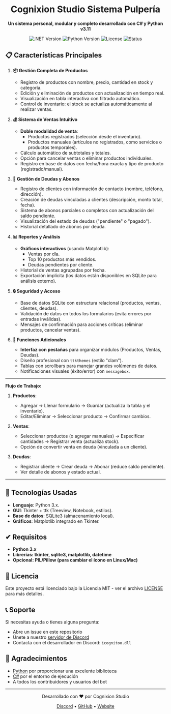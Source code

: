 <div align="center">
  <h1>Cognixion Studio Sistema Pulpería</h1>
  <p>
    <b>Un sistema personal, modular y completo desarrollado con C# y Python v3.11</b>
  </p>
  <p>
    <img src="https://img.shields.io/badge/.NET-8.0-blueviolet?logo=.net&logoColor=white" alt=".NET Version">
    <img src="https://img.shields.io/badge/Python-3.11-blue?logo=python&logoColor=white" alt="Python Version">
    <img src="https://img.shields.io/badge/license-MIT-green.svg" alt="License">
    <img src="https://img.shields.io/badge/status-active-success.svg" alt="Status">
  </p>
</div>

## 📋 Características Principales

1. **📦 Gestión Completa de Productos**  
   - Registro de productos con nombre, precio, cantidad en stock y categoría.  
   - Edición y eliminación de productos con actualización en tiempo real.  
   - Visualización en tabla interactiva con filtrado automático.  
   - Control de inventario: el stock se actualiza automáticamente al realizar ventas.

2. **💰 Sistema de Ventas Intuitivo**  
   - **Doble modalidad de venta**:  
     - Productos registrados (selección desde el inventario).  
     - Productos manuales (artículos no registrados, como servicios o productos temporales).  
   - Cálculo automático de subtotales y totales.  
   - Opción para cancelar ventas o eliminar productos individuales.  
   - Registro en base de datos con fecha/hora exacta y tipo de producto (registrado/manual).

3. **📝 Gestión de Deudas y Abonos**  
   - Registro de clientes con información de contacto (nombre, teléfono, dirección).  
   - Creación de deudas vinculadas a clientes (descripción, monto total, fecha).  
   - Sistema de abonos parciales o completos con actualización del saldo pendiente.  
   - Visualización del estado de deudas ("pendiente" o "pagado").  
   - Historial detallado de abonos por deuda.

4. **📊 Reportes y Análisis**  
   - **Gráficos interactivos** (usando Matplotlib):  
     - Ventas por día.  
     - Top 10 productos más vendidos.  
     - Deudas pendientes por cliente.  
   - Historial de ventas agrupadas por fecha.  
   - Exportación implícita (los datos están disponibles en SQLite para análisis externo).

5. **🔒 Seguridad y Acceso**  
   - Base de datos SQLite con estructura relacional (productos, ventas, clientes, deudas).  
   - Validación de datos en todos los formularios (evita errores por entradas inválidas).  
   - Mensajes de confirmación para acciones críticas (eliminar productos, cancelar ventas).

6. **🔄 Funciones Adicionales**  
   - **Interfaz con pestañas** para organizar módulos (Productos, Ventas, Deudas).  
   - Diseño profesional con `ttkthemes` (estilo "clam").  
   - Tablas con scrollbars para manejar grandes volúmenes de datos.  
   - Notificaciones visuales (éxito/error) con `messagebox`.

---

**Flujo de Trabajo:**

1. **Productos**:  
   - Agregar → Llenar formulario → Guardar (actualiza la tabla y el inventario).  
   - Editar/Eliminar → Seleccionar producto → Confirmar cambios.  

2. **Ventas**:  
   - Seleccionar productos (o agregar manuales) → Especificar cantidades → Registrar venta (actualiza stock).  
   - Opción de convertir venta en deuda (vinculada a un cliente).  

3. **Deudas**:  
   - Registrar cliente → Crear deuda → Abonar (reduce saldo pendiente).  
   - Ver detalle de abonos y estado actual.  

---

## 🐲 Tecnologías Usadas

- **Lenguaje**: Python 3.x.  
- **GUI**: Tkinter + ttk (Treeview, Notebook, estilos).  
- **Base de datos**: SQLite3 (almacenamiento local).  
- **Gráficos**: Matplotlib integrado en Tkinter.  


## ✔ Requisitos
- **Python 3.x**
- **Librerías: tkinter, sqlite3, matplotlib, datetime**
- **Opcional: PIL/Pillow (para cambiar el ícono en Linux/Mac)**

## 📄 Licencia

Este proyecto está licenciado bajo la Licencia MIT - ver el archivo [LICENSE](LICENSE) para más detalles.

## 📞 Soporte

Si necesitas ayuda o tienes alguna pregunta:

- Abre un issue en este repositorio
- Únete a nuestro [servidor de Discord](https://discord.com/invite/VJxGnpKra7)
- Contacta con el desarrollador en Discord: `icognitoo.dll`

## 🙏 Agradecimientos

- [Python](https://www.python.org/) por proporcionar una excelente biblioteca
- [C#](https://github.com/PacktPublishing/C-sharp-Basics-for-Absolute-Beginners-in-C-Sharp-and-dot-NET) por el entorno de ejecución
- A todos los contribuidores y usuarios del bot

---

<div align="center">
  <p>Desarrollado con ❤️ por Cognixion Studio</p>
  <p>
    <a href="https://discord.com/invite/VJxGnpKra7">Discord</a> •
    <a href="https://github.com/icognitooo">GitHub</a> •
    <a href="https://bloktica.club">Website</a>
  </p>
</div>
